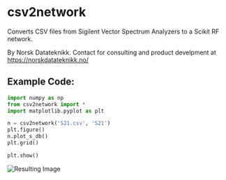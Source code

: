 # csv2network
Converts CSV files from Sigilent Vector Spectrum Analyzers to a Scikit RF network.

By Norsk Datateknikk. Contact for consulting and product develpment at https://norskdatateknikk.no/

## Example Code:

```python
import numpy as np
from csv2network import *
import matplotlib.pyplot as plt

n = csv2network('S21.csv', 'S21')
plt.figure()
n.plot_s_db()
plt.grid()

plt.show()
```

![Resulting Image](result.png)
